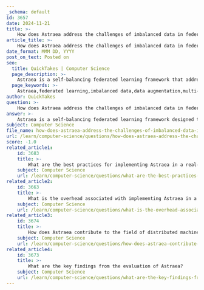 ```yaml
---
_schema: default
id: 3657
date: 2024-11-21
title: >-
    How does Astraea address the challenges of imbalanced data in federated learning?
article_title: >-
    How does Astraea address the challenges of imbalanced data in federated learning?
date_format: MMM DD, YYYY
post_on_text: Posted on
seo:
  title: QuickTakes | Computer Science
  page_description: >-
    Astraea is a self-balancing federated learning framework that addresses imbalanced data challenges through global data distribution-based data augmentation and mediator-based multi-client rescheduling, enhancing model robustness and accuracy.
  page_keywords: >-
    Astraea,federated learning,imbalanced data,data augmentation,multi-client rescheduling,global data distribution,synthetic data,model performance,accuracy degradation,minority classes
author: QuickTakes
question: >-
    How does Astraea address the challenges of imbalanced data in federated learning?
answer: >-
    Astraea is a self-balancing federated learning framework designed to address the challenges posed by imbalanced data in federated learning (FL). Imbalanced datasets can lead to significant accuracy degradation in FL applications, as the model may become biased towards the majority class, resulting in poor performance on minority classes.\n\nAstraea employs two primary strategies to mitigate these imbalances:\n\n1. **Global Data Distribution-Based Data Augmentation**: Before training the model, Astraea performs data augmentation based on the global distribution of data. This approach helps to alleviate the global imbalance by generating synthetic data points for underrepresented classes, thereby enhancing the diversity of the training data available to the model.\n\n2. **Mediator-Based Multi-Client Rescheduling**: Astraea introduces mediators that facilitate the rescheduling of clients based on their data distribution. This strategy ensures that clients with more balanced datasets are prioritized during the training process, which helps to improve the overall model performance by ensuring that the training data is more representative of the underlying distribution.\n\nBy integrating these two strategies, Astraea effectively counters the negative impacts of imbalanced data in federated learning, leading to improved accuracy and robustness of the models trained in such environments.
subject: Computer Science
file_name: how-does-astraea-address-the-challenges-of-imbalanced-data-in-federated-learning.md
url: /learn/computer-science/questions/how-does-astraea-address-the-challenges-of-imbalanced-data-in-federated-learning
score: -1.0
related_article1:
    id: 3683
    title: >-
        What are the best practices for implementing Astraea in a real-world scenario?
    subject: Computer Science
    url: /learn/computer-science/questions/what-are-the-best-practices-for-implementing-astraea-in-a-realworld-scenario
related_article2:
    id: 3663
    title: >-
        What is the overhead associated with implementing Astraea in a machine learning system?
    subject: Computer Science
    url: /learn/computer-science/questions/what-is-the-overhead-associated-with-implementing-astraea-in-a-machine-learning-system
related_article3:
    id: 3674
    title: >-
        How does Astraea contribute to the field of distributed machine learning?
    subject: Computer Science
    url: /learn/computer-science/questions/how-does-astraea-contribute-to-the-field-of-distributed-machine-learning
related_article4:
    id: 3673
    title: >-
        What are the key findings from the evaluation of Astraea?
    subject: Computer Science
    url: /learn/computer-science/questions/what-are-the-key-findings-from-the-evaluation-of-astraea
---
```


&nbsp;